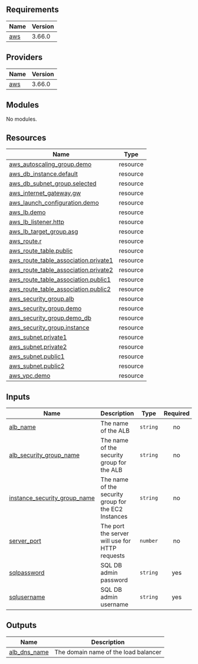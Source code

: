 [comment]: # (Begin TF Docs)
## Requirements

| Name | Version |
|------|---------|
| <a name="requirement_aws"></a> [aws](#requirement\_aws) | 3.66.0 |

## Providers

| Name | Version |
|------|---------|
| <a name="provider_aws"></a> [aws](#provider\_aws) | 3.66.0 |

## Modules

No modules.

## Resources

| Name | Type |
|------|------|
| [aws_autoscaling_group.demo](https://registry.terraform.io/providers/hashicorp/aws/3.66.0/docs/resources/autoscaling_group) | resource |
| [aws_db_instance.default](https://registry.terraform.io/providers/hashicorp/aws/3.66.0/docs/resources/db_instance) | resource |
| [aws_db_subnet_group.selected](https://registry.terraform.io/providers/hashicorp/aws/3.66.0/docs/resources/db_subnet_group) | resource |
| [aws_internet_gateway.gw](https://registry.terraform.io/providers/hashicorp/aws/3.66.0/docs/resources/internet_gateway) | resource |
| [aws_launch_configuration.demo](https://registry.terraform.io/providers/hashicorp/aws/3.66.0/docs/resources/launch_configuration) | resource |
| [aws_lb.demo](https://registry.terraform.io/providers/hashicorp/aws/3.66.0/docs/resources/lb) | resource |
| [aws_lb_listener.http](https://registry.terraform.io/providers/hashicorp/aws/3.66.0/docs/resources/lb_listener) | resource |
| [aws_lb_target_group.asg](https://registry.terraform.io/providers/hashicorp/aws/3.66.0/docs/resources/lb_target_group) | resource |
| [aws_route.r](https://registry.terraform.io/providers/hashicorp/aws/3.66.0/docs/resources/route) | resource |
| [aws_route_table.public](https://registry.terraform.io/providers/hashicorp/aws/3.66.0/docs/resources/route_table) | resource |
| [aws_route_table_association.private1](https://registry.terraform.io/providers/hashicorp/aws/3.66.0/docs/resources/route_table_association) | resource |
| [aws_route_table_association.private2](https://registry.terraform.io/providers/hashicorp/aws/3.66.0/docs/resources/route_table_association) | resource |
| [aws_route_table_association.public1](https://registry.terraform.io/providers/hashicorp/aws/3.66.0/docs/resources/route_table_association) | resource |
| [aws_route_table_association.public2](https://registry.terraform.io/providers/hashicorp/aws/3.66.0/docs/resources/route_table_association) | resource |
| [aws_security_group.alb](https://registry.terraform.io/providers/hashicorp/aws/3.66.0/docs/resources/security_group) | resource |
| [aws_security_group.demo](https://registry.terraform.io/providers/hashicorp/aws/3.66.0/docs/resources/security_group) | resource |
| [aws_security_group.demo_db](https://registry.terraform.io/providers/hashicorp/aws/3.66.0/docs/resources/security_group) | resource |
| [aws_security_group.instance](https://registry.terraform.io/providers/hashicorp/aws/3.66.0/docs/resources/security_group) | resource |
| [aws_subnet.private1](https://registry.terraform.io/providers/hashicorp/aws/3.66.0/docs/resources/subnet) | resource |
| [aws_subnet.private2](https://registry.terraform.io/providers/hashicorp/aws/3.66.0/docs/resources/subnet) | resource |
| [aws_subnet.public1](https://registry.terraform.io/providers/hashicorp/aws/3.66.0/docs/resources/subnet) | resource |
| [aws_subnet.public2](https://registry.terraform.io/providers/hashicorp/aws/3.66.0/docs/resources/subnet) | resource |
| [aws_vpc.demo](https://registry.terraform.io/providers/hashicorp/aws/3.66.0/docs/resources/vpc) | resource |

## Inputs

| Name | Description | Type | Required |
|------|-------------|------|:--------:|
| <a name="input_alb_name"></a> [alb\_name](#input\_alb\_name) | The name of the ALB | `string` | no |
| <a name="input_alb_security_group_name"></a> [alb\_security\_group\_name](#input\_alb\_security\_group\_name) | The name of the security group for the ALB | `string` | no |
| <a name="input_instance_security_group_name"></a> [instance\_security\_group\_name](#input\_instance\_security\_group\_name) | The name of the security group for the EC2 Instances | `string` | no |
| <a name="input_server_port"></a> [server\_port](#input\_server\_port) | The port the server will use for HTTP requests | `number` | no |
| <a name="input_sqlpassword"></a> [sqlpassword](#input\_sqlpassword) | SQL DB admin password | `string` | yes |
| <a name="input_sqlusername"></a> [sqlusername](#input\_sqlusername) | SQL DB admin username | `string` | yes |

## Outputs

| Name | Description |
|------|-------------|
| <a name="output_alb_dns_name"></a> [alb\_dns\_name](#output\_alb\_dns\_name) | The domain name of the load balancer |
[comment]: # (End TF Docs)